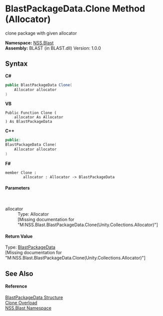 # BlastPackageData.Clone Method (Allocator)
 

clone package with given allocator

**Namespace:**&nbsp;<a href="88b55311-4a89-0894-e27a-e157e443c7f7">NSS.Blast</a><br />**Assembly:**&nbsp;BLAST (in BLAST.dll) Version: 1.0.0

## Syntax

**C#**<br />
``` C#
public BlastPackageData Clone(
	Allocator allocator
)
```

**VB**<br />
``` VB
Public Function Clone ( 
	allocator As Allocator
) As BlastPackageData
```

**C++**<br />
``` C++
public:
BlastPackageData Clone(
	Allocator allocator
)
```

**F#**<br />
``` F#
member Clone : 
        allocator : Allocator -> BlastPackageData 

```


#### Parameters
&nbsp;<dl><dt>allocator</dt><dd>Type: Allocator<br />\[Missing <param name="allocator"/> documentation for "M:NSS.Blast.BlastPackageData.Clone(Unity.Collections.Allocator)"\]</dd></dl>

#### Return Value
Type: <a href="08d36c75-b5dc-8eaf-5936-daa952653fa2">BlastPackageData</a><br />\[Missing <returns> documentation for "M:NSS.Blast.BlastPackageData.Clone(Unity.Collections.Allocator)"\]

## See Also


#### Reference
<a href="08d36c75-b5dc-8eaf-5936-daa952653fa2">BlastPackageData Structure</a><br /><a href="20a74ecb-85d4-fc81-27d5-c853e1a9bb7f">Clone Overload</a><br /><a href="88b55311-4a89-0894-e27a-e157e443c7f7">NSS.Blast Namespace</a><br />